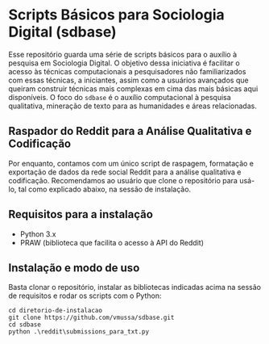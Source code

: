 # Scripts Básicos para Sociologia Digital (sdbase)
Esse repositório guarda uma série de scripts básicos para o auxílio à pesquisa em Sociologia Digital. O objetivo dessa iniciativa é facilitar o acesso às técnicas computacionais a pesquisadores não familiarizados com essas técnicas, a iniciantes, assim como a usuários avançados que queiram construir técnicas mais complexas em cima das mais básicas aqui disponíveis. O foco do `sdbase` é o auxílio computacional à pesquisa qualitativa, mineração de texto para as humanidades e áreas relacionadas.

## Raspador do Reddit para a Análise Qualitativa e Codificação
Por enquanto, contamos com um único script de raspagem, formatação e exportação de dados da rede social Reddit para a análise qualitativa e codificação. Recomendamos ao usuário que clone o repositório para usá-lo, tal como explicado abaixo, na sessão de instalação.

## Requisitos para a instalação
* Python 3.x
* PRAW (biblioteca que facilita o acesso à API do Reddit)

## Instalação e modo de uso
Basta clonar o repositório, instalar as bibliotecas indicadas acima na sessão de requisitos e rodar os scripts com o Python:
```
cd diretorio-de-instalacao 
git clone https://github.com/vmussa/sdbase.git
cd sdbase
python .\reddit\submissions_para_txt.py
